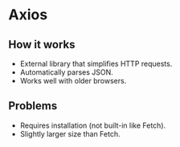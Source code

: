 # Axios

## How it works
- External library that simplifies HTTP requests.
- Automatically parses JSON.
- Works well with older browsers.

## Problems
- Requires installation (not built-in like Fetch).
- Slightly larger size than Fetch.
